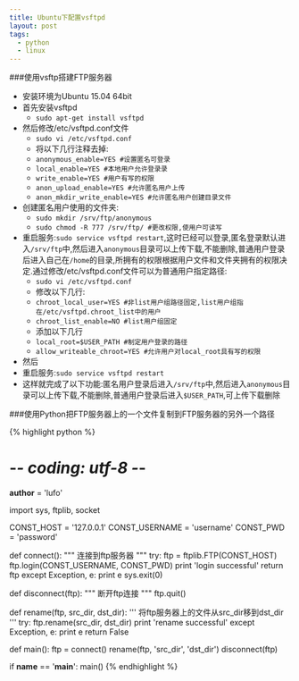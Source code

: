 ```yaml
---
title: Ubuntu下配置vsftpd
layout: post
tags:
  - python
  - linux
---
```


###使用vsftp搭建FTP服务器

- 安装环境为Ubuntu 15.04 64bit
- 首先安装vsftpd
	- `sudo apt-get install vsftpd`
- 然后修改/etc/vsftpd.conf文件
	- `sudo vi /etc/vsftpd.conf`
	- 将以下几行注释去掉:
	- `anonymous_enable=YES #设置匿名可登录`
	- `local_enable=YES #本地用户允许登录录`
	- `write_enable=YES #用户有写的权限`
	- `anon_upload_enable=YES #允许匿名用户上传`
	- `anon_mkdir_write_enable=YES #允许匿名用户创建目录文件`
- 创建匿名用户使用的文件夹:
	- `sudo mkdir /srv/ftp/anonymous`
	- `sudo chmod -R 777 /srv/ftp/ #更改权限,使用户可读写`
- 重启服务:`sudo service vsftpd restart`,这时已经可以登录,匿名登录默认进入`/srv/ftp`中,然后进入`anonymous`目录可以上传下载,不能删除,普通用户登录后进入自己在`/home`的目录,所拥有的权限根据用户文件和文件夹拥有的权限决定.通过修改/etc/vsftpd.conf文件可以为普通用户指定路径:
	- `sudo vi /etc/vsftpd.conf`
	- 修改以下几行:
	- `chroot_local_user=YES #非list用户组路径固定,list用户组指在/etc/vsftpd.chroot_list中的用户`
	- `chroot_list_enable=NO #list用户组固定`
	- 添加以下几行
	- `local_root=$USER_PATH #制定用户登录的路径`
	- `allow_writeable_chroot=YES #允许用户对local_root具有写的权限`
- 然后
- 重启服务:`sudo service vsftpd restart`
- 这样就完成了以下功能:匿名用户登录后进入`/srv/ftp`中,然后进入`anonymous`目录可以上传下载,不能删除,普通用户登录后进入`$USER_PATH`,可上传下载删除

###使用Python把FTP服务器上的一个文件复制到FTP服务器的另外一个路径

{% highlight python %}
# -*- coding: utf-8 -*-
__author__ = 'lufo'

import sys, ftplib, socket

CONST_HOST = '127.0.0.1'
CONST_USERNAME = 'username'
CONST_PWD = 'password'


def connect():
    """
    连接到ftp服务器
    """
    try:
        ftp = ftplib.FTP(CONST_HOST)
        ftp.login(CONST_USERNAME, CONST_PWD)
        print 'login successful'
        return ftp
    except Exception, e:
        print e
        sys.exit(0)


def disconnect(ftp):
    """
    断开ftp连接
    """
    ftp.quit()


def rename(ftp, src_dir, dst_dir):
    '''
    将ftp服务器上的文件从src_dir移到dst_dir
    '''
    try:
        ftp.rename(src_dir, dst_dir)
        print 'rename successful'
    except Exception, e:
        print e
        return False


def main():
    ftp = connect()
    rename(ftp, 'src_dir', 'dst_dir')
    disconnect(ftp)


if __name__ == '__main__':
    main()
{% endhighlight %}
